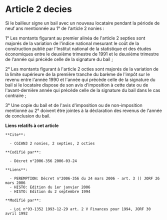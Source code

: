# Article 2 decies

Si le bailleur signe un bail avec un nouveau locataire pendant la période de neuf ans mentionnée au 1° de l'article 2
nonies :

1° Les montants figurant au premier alinéa de l'article 2 septies sont majorés de la variation de l'indice national mesurant
le coût de la construction publié par l'Institut national de la statistique et des études économiques entre le deuxième
trimestre de 1991 et le deuxième trimestre de l'année qui précède celle de la signature du bail ;

2° Les montants figurant à l'article 2 octies sont majorés de la variation de la limite supérieure de la première tranche du
barème de l'impôt sur le revenu entre l'année 1990 et l'année qui précède celle de la signature du bail si le locataire
dispose de son avis d'imposition à cette date ou de l'avant-dernière année qui précède celle de la signature du bail dans le
cas contraire ;

3° Une copie du bail et de l'avis d'imposition ou de non-imposition mentionné au 2° doivent être jointes à la déclaration des
revenus de l'année de conclusion du bail.

**Liens relatifs à cet article**

	**Cite**:

	  - CGIAN3 2 nonies, 2 septies, 2 octies

	**Codifié par**:

	  - Décret n°2006-356 2006-03-24

	**Liens**:

	  - PEREMPTION: Décret n°2006-356 du 24 mars 2006 - art. 3 () JORF 26 mars 2006
	  - HISTO: Edition du 1er janvier 2006
	  - HISTO: Edition du 2 septembre 1994

	**Modifié par**:

	  - Loi n°93-1352 1993-12-29 art. 2 V Finances pour 1994, JORF 30 avril 1992
